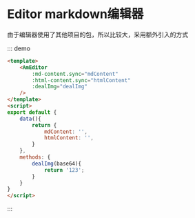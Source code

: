 # Editor markdown编辑器
由于编辑器使用了其他项目的包，所以比较大，采用额外引入的方式

::: demo
``` html
<template>
    <AmEditor
        :md-content.sync="mdContent"
        :html-content.sync="htmlContent"
        :dealImg="dealImg"
    />
</template>
<script>
export default {
    data(){
        return {
            mdContent: '',
            htmlContent: '',
        }
    },
    methods: {
        dealImg(base64){
            return '123';
        }
    }
}
</script>
```
:::